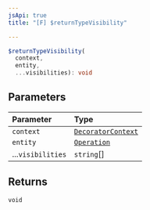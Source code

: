 ```yaml
---
jsApi: true
title: "[F] $returnTypeVisibility"

---
```

```ts
$returnTypeVisibility(
  context,
  entity,
  ...visibilities): void
```

## Parameters

| Parameter | Type |
| :------ | :------ |
| `context` | [`DecoratorContext`](Interface.DecoratorContext.md) |
| `entity` | [`Operation`](Interface.Operation.md) |
| ...`visibilities` | `string`[] |

## Returns

`void`

